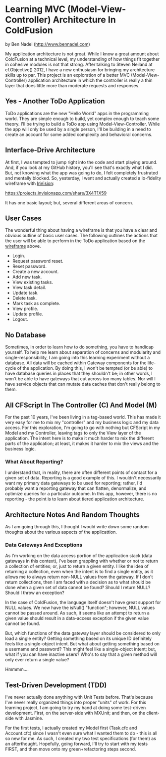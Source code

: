 
# Learning MVC (Model-View-Controller) Architecture In ColdFusion

by Ben Nadel (http://www.bennadel.com)

My application architecture is not great. While I know a great amount about ColdFusion
at a technical level, my understanding of how things fit together in cohesive modules
is not that strong. After talking to Steven Neiland at cf.Objective() 2012, I have a new
enthusiasm for bringing my architecture skills up to par. This project is an exploration
of a better MVC (Model-View-Controller) application architecture in which the controller
is really a thin layer that does little more than moderate requests and responses.

## Yes - Another ToDo Application

ToDo applications are the new "Hello World" apps in the programming world. They are simple
enough to build, yet complex enough to teach some theory. I'll be trying to build a ToDo
app using Model-View-Controller. While the app will only be used by a single person, I'll 
be building in a need to create an account for some added complexity and behavioral concerns.

## Interface-Drive Architecture

At first, I was tempted to jump right into the code and start playing around. And, if you 
look at my GitHub history, you'll see that's exactly what I did. But, not knowing what the
app was going to do, I felt completely frustrated and mentally blocked. So, yesterday, I 
went and actually created a lo-fidelity wireframe with [InVision](http://www.invisionapp.com "Prototypes made beautiful."):

https://projects.invisionapp.com/share/3X4T1X59

It has one basic layout; but, several different areas of concern.

## User Cases

The wonderful thing about having a wireframe is that you have a clear and obvious outline
of basic user cases. The following outlines the actions that the user will be able to 
perform in the ToDo application based on the [wireframe](https://projects.invisionapp.com/share/3X4T1X59) above.

* Login.
* Request password reset.
* Reset password.
* Create a new account.
* Add new task.
* View existing tasks.
* View task detail.
* Update task.
* Delete task.
* Mark task as complete.
* View profile.
* Update profile.
* Logout.

## No Database

Sometimes, in order to learn how to do something, you have to handicap yourself. To help 
me learn about separation of concerns and modularity and single-responsibility, I am going
into this learning experiment without a database. All data will be cached within Gateway 
components for the life-cycle of the application. By doing this, I won't be tempted (or be
able) to have database queries in places that they shouldn't be; in other words, I won't be
able to have gateways that cut across too many tables. Nor will I have service objects that
can mutate data caches that don't really belong to them. 

## All CFScript In The Controller (C) And Model (M)

For the past 10 years, I've been living in a tag-based world. This has made it very easy 
for me to mix my "controller" and my business logic and my data access. For this exploration,
I'm going to go with nothing but CFScript in my Model and my Controller, leaving tags to only
the View layer of the application. The intent here is to make it much harder to mix the 
different parts of the application; at least, it makes it harder to mix the views and the 
business logic.

### What About Reporting?

I understand that, in reality, there are often different points of contact for a given set
of data. Reporting is a good example of this. I wouldn't necessarily want my primary data
gateways to be used for reporting; rather, I'd probably want a reporting gateway that can
flatten, denormalize, and optimize queries for a particular outcome. In this app, however,
there is no reporting - the point is to learn about tiered application architecture.

## Architecture Notes And Random Thoughts

As I am going through this, I thought I would write down some random thoughts about the 
various aspects of the applicattion.

### Data Gateways And Exceptions

As I'm working on the data access portion of the application stack (data gateways in this
context), I've been grappling with whether or not to return a collection of entities; or, 
just to return a given entity. I like the idea of returning a collection, even when the 
intent is to find a single entity, as it allows me to always return non-NULL values from
the gateway. If I don't return collections, then I am faced with a decision as to what 
should be done when a given set of data cannot be found? Should I return NULL? Should I throw
an exception? 

In the case of ColdFusion, the language itself doesn't have great support for NULL values.
We now have the isNull() "function"; however, NULL values cannot be passed around. As such,
it seems like an attempt to return a given value should result in a data-access exception
if the given value cannot be found.

But, which functions of the data gateway layer should be considered to only load a single
entity? Getting something based on its unique ID definitely feels like a single-object 
intent. But what about getting something based on a username and password? This might feel
like a single-object intent; but, what if you can have inactive users? Who's to say that 
a given method will only ever return a single value?

Hmmmm....

## Test-Driven Development (TDD)

I've never actually done anything with Unit Tests before. That's because I've never really
organized things into proper "units" of work. For this learning project, I am going to try
my hand at doing some test-driven development. First, on the server-side with MXUnit; and 
then, on the client-side with Jasmine. 

For the first tests, I actually created my Model first (Task.cfc and Account.cfc) since I
wasn't even sure what I wanted them to do - this is all so new for me. As such, I created
my two test specifications (for them) as an afterthought. Hopefully, going forward, I'll
try to start with my tests FIRST, and then move onto my green+refactoring steps second.











